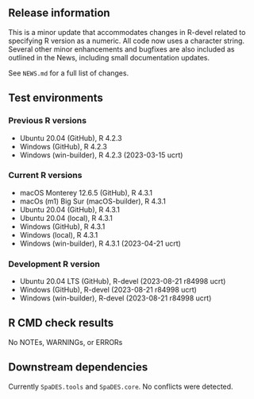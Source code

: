 ## Release information

This is a minor update that accommodates changes in R-devel related to specifying R version as a numeric. All code now uses a character string. Several other minor enhancements and bugfixes are also included as outlined in the News, including small documentation updates.

See `NEWS.md` for a full list of changes.

## Test environments

### Previous R versions
* Ubuntu 20.04                 (GitHub), R 4.2.3
* Windows                      (GitHub), R 4.2.3
* Windows                 (win-builder), R 4.2.3 (2023-03-15 ucrt)

### Current R versions
* macOS Monterey 12.6.5        (GitHub), R 4.3.1
* macOs (m1) Big Sur    (macOS-builder), R 4.3.1
* Ubuntu 20.04                 (GitHub), R 4.3.1
* Ubuntu 20.04                  (local), R 4.3.1
* Windows                      (GitHub), R 4.3.1
* Windows                       (local), R 4.3.1
* Windows                 (win-builder), R 4.3.1 (2023-04-21 ucrt)

### Development R version
* Ubuntu 20.04 LTS             (GitHub), R-devel (2023-08-21 r84998 ucrt)
* Windows                      (GitHub), R-devel (2023-08-21 r84998 ucrt)
* Windows                 (win-builder), R-devel (2023-08-21 r84998 ucrt)

## R CMD check results

No NOTEs, WARNINGs, or ERRORs

## Downstream dependencies

Currently `SpaDES.tools` and `SpaDES.core`. No conflicts were detected.
